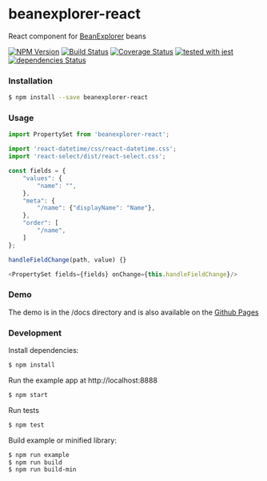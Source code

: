 # beanexplorer-react 
React component for [BeanExplorer](https://github.com/DevelopmentOnTheEdge/beanexplorer) beans

[![NPM Version](https://img.shields.io/npm/v/beanexplorer-react.svg?branch=master)](https://www.npmjs.com/package/beanexplorer-react)
[![Build Status](https://travis-ci.org/DevelopmentOnTheEdge/beanexplorer-react.svg?branch=master)](https://travis-ci.org/DevelopmentOnTheEdge/beanexplorer-react)
[![Coverage Status](https://coveralls.io/repos/github/DevelopmentOnTheEdge/beanexplorer-react/badge.svg?branch=master)](https://coveralls.io/github/DevelopmentOnTheEdge/beanexplorer-react?branch=master)
[![tested with jest](https://img.shields.io/badge/tested_with-jest-99424f.svg)](https://github.com/facebook/jest)
[![dependencies Status](https://david-dm.org/DevelopmentOnTheEdge/beanexplorer-react/status.svg)](https://david-dm.org/DevelopmentOnTheEdge/beanexplorer-react)

### Installation
```sh
$ npm install --save beanexplorer-react
```

### Usage
```js
import PropertySet from 'beanexplorer-react';

import 'react-datetime/css/react-datetime.css';
import 'react-select/dist/react-select.css';

```
```js
const fields = {
    "values": {
        "name": "",
    },
    "meta": {
        "/name": {"displayName": "Name"},
    },
    "order": [
        "/name",
    ]
};
```
```js
handleFieldChange(path, value) {}
```
```js
<PropertySet fields={fields} onChange={this.handleFieldChange}/>
```

### Demo
The demo is in the /docs directory and is also available on the [Github Pages](https://developmentontheedge.github.io/beanexplorer-react/)

### Development

Install dependencies:
```sh
$ npm install
```

Run the example app at http://localhost:8888
```sh
$ npm start
```

Run tests
```sh
$ npm test
```

Build example or minified library:
```sh
$ npm run example
$ npm run build
$ npm run build-min
```
